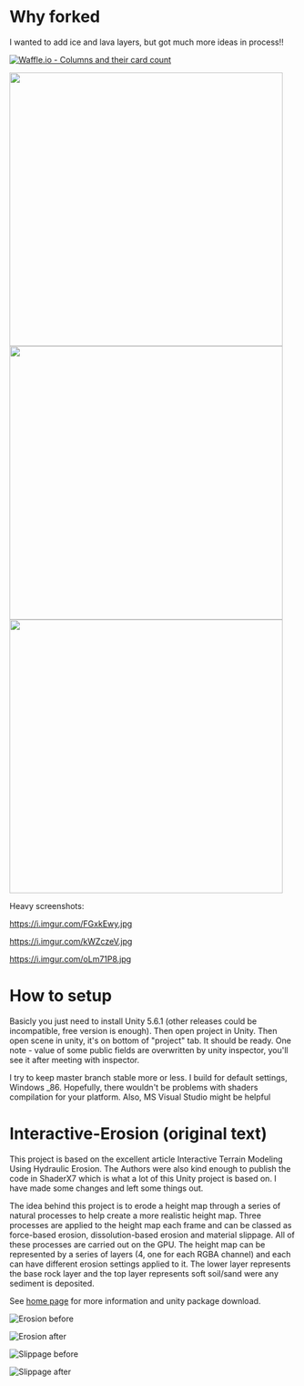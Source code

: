 # Why forked
I wanted to add ice and lava layers, but got much more ideas in process!!

[![Waffle.io - Columns and their card count](https://badge.waffle.io/Nashet/Interactive-Erosion.svg?columns=all)](https://waffle.io/Nashet/Interactive-Erosion)

<img src="https://i.imgur.com/Bxg7RKQ.png" width="480">
<img src="https://i.imgur.com/DU4cini.png" width="480">
<img src="https://i.imgur.com/JWPgypa.png" width="480">

Heavy screenshots:

https://i.imgur.com/FGxkEwy.jpg

https://i.imgur.com/kWZczeV.jpg

https://i.imgur.com/oLm71P8.jpg

# How to setup

Basicly you just need to install Unity 5.6.1 (other releases could be incompatible, free version is enough). Then open project in Unity. Then open scene in unity, it's on bottom of "project" tab. It should be ready.
One note - value of some publiс fields are overwritten by unity inspector, you'll see it after meeting with inspector.

I try to keep master branch stable more or less.
I build for default settings, Windows _86. Hopefully, there wouldn't be problems with shaders compilation for your platform.
Also, MS Visual Studio might be helpful

# Interactive-Erosion (original text)

This project is based on the excellent article Interactive Terrain Modeling Using Hydraulic Erosion. The Authors were also kind enough to publish the code in ShaderX7 which is what a lot of this Unity project is based on. I have made some changes and left some things out. 

The idea behind this project is to erode a height map through a series of natural processes to help create a more realistic height map. Three processes are applied to the height map each frame and can be classed as force-based erosion, dissolution-based erosion and material slippage. All of these processes are carried out on the GPU. The height map can be represented by a series of layers (4, one for each RGBA channel) and each can have different erosion settings applied to it. The lower layer represents the base rock layer and the top layer represents soft soil/sand were any sediment is deposited.

See [home page](https://www.digital-dust.com/single-post/2017/03/20/Interactive-erosion-in-Unity) for more information and unity package download.

![Erosion before](https://static.wixstatic.com/media/1e04d5_6721007a4e2c4e3c8c50d1162bfc6b21~mv2.jpg/v1/fill/w_550,h_255,al_c,q_80,usm_0.66_1.00_0.01/1e04d5_6721007a4e2c4e3c8c50d1162bfc6b21~mv2.jpg)

![Erosion after](https://static.wixstatic.com/media/1e04d5_4660dbb922224cffad11afdf25d52511~mv2.jpg/v1/fill/w_550,h_254,al_c,q_80,usm_0.66_1.00_0.01/1e04d5_4660dbb922224cffad11afdf25d52511~mv2.jpg)

![Slippage before](https://static.wixstatic.com/media/1e04d5_7f43e789451848328c0bb8387a98f611~mv2.jpg/v1/fill/w_550,h_254,al_c,q_80,usm_0.66_1.00_0.01/1e04d5_7f43e789451848328c0bb8387a98f611~mv2.jpg)

![Slippage after](https://static.wixstatic.com/media/1e04d5_17f8774e4090442aaaa55526ac70a119~mv2.jpg/v1/fill/w_550,h_255,al_c,q_80,usm_0.66_1.00_0.01/1e04d5_17f8774e4090442aaaa55526ac70a119~mv2.jpg)




